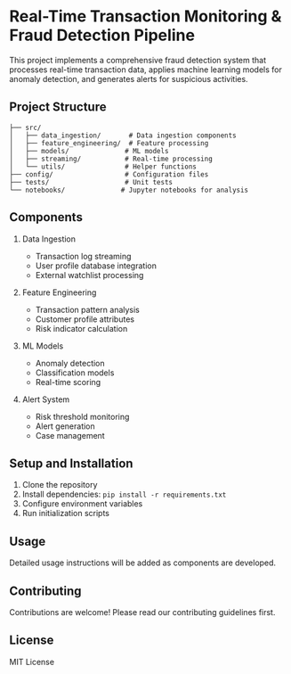# Real-Time Transaction Monitoring & Fraud Detection Pipeline

This project implements a comprehensive fraud detection system that processes real-time transaction data, applies machine learning models for anomaly detection, and generates alerts for suspicious activities.

## Project Structure

```
├── src/
│   ├── data_ingestion/       # Data ingestion components
│   ├── feature_engineering/  # Feature processing
│   ├── models/              # ML models
│   ├── streaming/           # Real-time processing
│   └── utils/               # Helper functions
├── config/                  # Configuration files
├── tests/                   # Unit tests
└── notebooks/              # Jupyter notebooks for analysis
```

## Components

1. Data Ingestion
   - Transaction log streaming
   - User profile database integration
   - External watchlist processing

2. Feature Engineering
   - Transaction pattern analysis
   - Customer profile attributes
   - Risk indicator calculation

3. ML Models
   - Anomaly detection
   - Classification models
   - Real-time scoring

4. Alert System
   - Risk threshold monitoring
   - Alert generation
   - Case management

## Setup and Installation

1. Clone the repository
2. Install dependencies: `pip install -r requirements.txt`
3. Configure environment variables
4. Run initialization scripts

## Usage

Detailed usage instructions will be added as components are developed.

## Contributing

Contributions are welcome! Please read our contributing guidelines first.

## License

MIT License